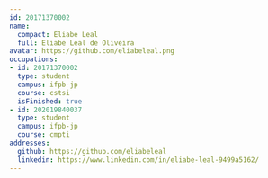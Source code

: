 ```yaml
---
id: 20171370002
name:
  compact: Eliabe Leal
  full: Eliabe Leal de Oliveira
avatar: https://github.com/eliabeleal.png
occupations:
- id: 20171370002
  type: student
  campus: ifpb-jp
  course: cstsi
  isFinished: true
- id: 202019840037
  type: student
  campus: ifpb-jp
  course: cmpti
addresses:
  github: https://github.com/eliabeleal
  linkedin: https://www.linkedin.com/in/eliabe-leal-9499a5162/
---
```

